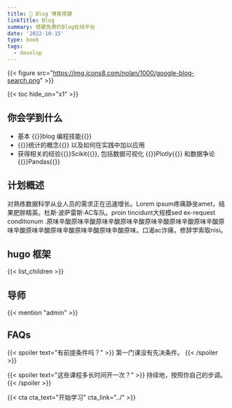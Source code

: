 ```yaml
---
title: 🐷 Blog 博客搭建
linkTitle: Blog
summary: 搭建免费的Blog在线平台
date: '2022-10-15'
type: book
tags:
  - develop
---
```



{{< figure src="https://img.icons8.com/nolan/1000/google-blog-search.png" >}}

{{< toc hide_on="x1" >}}

## 你会学到什么

- 基本 {{<hl>}}blog 编程技能{{</hl>}}
- {{<hl>}}统计的概念{{</hl>}} 以及如何在实践中加以应用
- 获得相关的经验{{<hl>}}Scikit{{</hl>}}, 包括数据可视化 {{<hl>}}Plotly{{</hl>}} 和数据争论 {{<hl>}}Pandas{{</hl>}}

## 计划概述

对熟练数据科学从业人员的需求正在迅速增长。Lorem ipsum疼痛静坐amet，结果肥胖精英。杜斯·波萨雷斯·AC车队。proin tincidunt大规模sed ex-request conditionum .原味辛酸原味辛酸原味辛酸原味辛酸原味辛酸原味辛酸原味辛酸原味辛酸原味辛酸原味辛酸原味辛酸原味辛酸原味。口渴ac诈痛，修辞学索取nisi。

## hugo 框架

{{< list_children >}}

## 导师

{{< mention "admin" >}}

## FAQs

{{< spoiler text="有前提条件吗？" >}}
第一门课没有先决条件。
{{< /spoiler >}}

{{< spoiler text="这些课程多长时间开一次？" >}}
持续地，按照你自己的步调。
{{< /spoiler >}}

{{< cta cta_text="开始学习" cta_link="../" >}}
